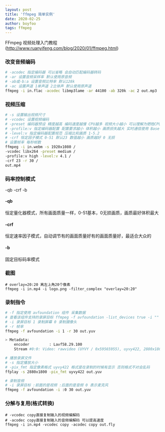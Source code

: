 ```yaml
---
layout: post
title: 'ffmpeg 简单实例'
date: 2020-02-25
author: boyfoo
tags: ffmpeg
---
```


FFmpeg 视频处理入门教程 (http://www.ruanyifeng.com/blog/2020/01/ffmpeg.html)

### 改变音频编码


```sh
# -acodec 指定编码器 可以省略 会自动匹配编码器转码
# -ar 设置音频采样率 默认使用原音频
# -ab或-b:a 设置音频比特率 默认128k
# -ac 设置声道 1单声道 2立体声 默认使用原声道
ffmpeg -i in.flac -acodec libmp3lame -ar 44100 -ab 320k -ac 2 out.mp3
```

### 视频压缩

```sh
# -s 设置输出视频尺寸
# -vcodec 设置视频编码
# -preset 编码器预设 精度越高 编码速度越慢 CPU越多 视频大小越小 可以理解为牺牲CPU获取编码高粒度使视频变小 压制视频veryslow
# -profile:v 指定编码器配置 配置要求越小 体积越小 画质损失越大 实时通信使用 Baseline 流媒体 Main 高清 high
# -level:v 指定编码器配置规范 压缩比和画质 1-5.2
# -crf 恒定因子模式 0-51 默认23 数值越小 画质越好 0 无损
# 设置帧率 每秒帧数
ffmpeg -i in.webm -s 1920x1080 /
-vcodec libx264 -preset medium /
-profile:v high -level:v 4.1 /
-crf 23 -r 30 /
out.mp4
```

### 码率控制模式

-qb -crf -b
 
#### -qb

恒定量化器模式，所有画面质量一样，0-51基本，0无损画质，画质最好体积最大

#### -crf

恒定速率因子模式，自动调节有的画面质量好有的画面质量好，最适合大众的

#### -b

固定目标码率模式

### 截图

```
# overlay=20:20 离左上角20个像素
ffmpeg -i in.mp4 -i logo.png -filter_complex "overlay=20:20"
```

### 录制指令

```sh
# -f 指定使用 avfoundation 组件 采集数据 
# 查看该组件支持的录屏目标 ffmpeg -f avfoundation -list_devices true -i "" 
# -i 录屏目标 1 录制屏幕 0 录制摄像头    
# -r 帧率
ffmpeg -f avfoundation -i 1 -r 30 out.yuv

> Metadata:
    encoder         : Lavf58.29.100
    Stream #0:0: Video: rawvideo (UYVY / 0x59565955), uyvy422, 2880x1800, q=2-31, 2488320 kb/s, 30 fps, 30 tbn, 30 tbc

# 播放录屏文件 
# -s 指定播放大小 
# -pix_fmt 指定像素格式 uyvy422 格式是在录制的时候有显示 否则格式不对会乱码
ffplay -s 2880x1800 -pix_fmt uyvy422 out.yuv

# 录制音频
# -i 录屏目标 :前面的是视频 :后面的是音频 0 表示麦克风
ffmpeg -f avfoundation -i :0 30 out.yuv
```

### 分解与复用(格式转换)

```
# -vcodec copy直接复制输入的视频编解码
# -acodec copy直接复制输入的音频编解码 可以提高速度
ffmpeg -i in.mp4 -vcodec copy -acodec copy out.fly
```
